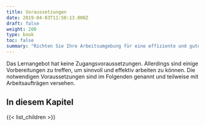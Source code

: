 ```yaml
---
title: Voraussetzungen
date: 2019-04-03T11:50:13.000Z
draft: false
weight: 200
type: book
toc: false
summary: "Richten Sie Ihre Arbeitsumgebung für eine effiziente und gute Zusammenarbeit ein."
---
```


Das Lernangebot hat keine Zugangsvoraussetzungen. Allerdings sind einige Vorbereitungen zu treffen, um sinnvoll und effektiv arbeiten zu können. Die notwendigen Voraussetzungen sind im Folgenden genannt und teilweise mit Arbeitsaufträgen versehen.

## In diesem Kapitel

{{< list_children >}}
